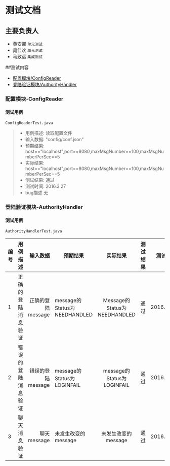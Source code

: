 # 测试文档

## 主要负责人

- 黄安娜 `单元测试`
- 晁佳欢 `单元测试`
- 马致远 `集成测试`


##测试内容

- [配置模块/ConfigReader](#配置模块/ConfigReader)
- [登陆验证模块/AuthorityHandler](#登陆验证模块/AuthorityHandler)

### 配置模块-ConfigReader

#### 测试用例
`ConfigReaderTest.java`

>- 用例描述:	读取配置文件	
>- 输入数据:	"config/conf.json"
>- 预期结果:   	host=="localhost",port==8080,maxMsgNumber==100,maxMsgNumberPerSec==5
>- 实际结果:	host=="localhost",port==8080,maxMsgNumber==100,maxMsgNumberPerSec==5
>- 测试结果:	通过
>- 测试时间:	2016.3.27
>- bug描述	无   


### 登陆验证模块-AuthorityHandler
#### 测试用例

`AuthorityHandlerTest.java`

| 编号 | 用例描述 | 输入数据 | 预期结果 | 实际结果 |  测试结果 | 测试时间 |
| -----|:----:| ----:|  -----|:----:| ----:|----:|
| 1| 正确的登陆消息验证|正确的登陆message | message的Status为NEEDHANDLED |Message的Status为NEEDHANDLED  | 通过 | 2016.3.27|
| 2| 错误的登陆消息验证| 错误的登陆message| message的Status为LOGINFAIL | message的Status为LOGINFAIL | 	通过 |  2016.3.27|
| 3| 聊天消息验证| 聊天message| 未发生改变的message |  未发生改变的message|  通过|  2016.3.27|



